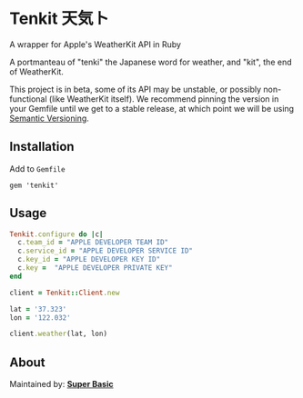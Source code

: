 # Tenkit 天気ト

A wrapper for Apple's WeatherKit API in Ruby

A portmanteau of "tenki" the Japanese word for weather, and "kit", the end of WeatherKit.

This project is in beta, some of its API may be unstable, or possibly non-functional (like WeatherKit itself). We recommend pinning the version in your Gemfile until we get to a stable release, at which point we will be using [Semantic Versioning](https://semver.org/).

## Installation

Add to `Gemfile`

```
gem 'tenkit'
```

## Usage

```ruby
Tenkit.configure do |c|
  c.team_id = "APPLE DEVELOPER TEAM ID"
  c.service_id = "APPLE DEVELOPER SERVICE ID"
  c.key_id = "APPLE DEVELOPER KEY ID"
  c.key =  "APPLE DEVELOPER PRIVATE KEY"
end

client = Tenkit::Client.new

lat = '37.323'
lon = '122.032'

client.weather(lat, lon)
```


## About

Maintained by: **[Super Basic](https://superbasic.xyz)**
